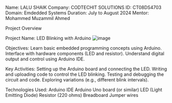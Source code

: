 Name: LALU SHAIK
Company: CODTECHIT SOLUTIONS 
ID: CT08DS4703
Domain: Emdedded Systems
Duration: July to August 2024
Mentor: Mohammed Muzammil Ahmed

Project Overview

Project Name: LED Blinking with Arduino
![image](https://github.com/MOUNESH4H0/CODTECH-Task1/assets/153296055/e72b99c7-0867-4c8d-bd3e-bc44a8c89626)

Objectives:
Learn basic embedded programming concepts using Arduino.
Interface with hardware components (LED and resistor).
Understand digital output and control using Arduino IDE.

Key Activities:
Setting up the Arduino board and connecting the LED.
Writing and uploading code to control the LED blinking.
Testing and debugging the circuit and code.
Exploring variations (e.g., different blink intervals).

Technologies Used:
Arduino IDE
Arduino Uno board (or similar)
LED (Light Emitting Diode)
Resistor (220 ohms)
Breadboard
Jumper wires
